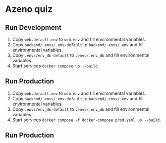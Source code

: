 # Azeno quiz

## Run Development

1. Copy `web.default.env` to `web.env` and fill environmental variables.
2. Copy `backend/.envs/.env-default` to `backend/.envs/.env` and fill environmental variables.
3. Copy `.envs/env_db-default` to `.envs/.env_db` and fill environmental variables.
4. Start services `docker compose up --build`.

## Run Production

1. Copy `web.default.env` to `web.env` and fill environmental variables.
2. Copy `backend/.envs/.env-default` to `backend/.envs/.env` and fill environmental variables.
3. Copy `.envs/env_db-default` to `.envs/.env_db` and fill environmental variables.
4. Start services `docker compose -f docker-compose.prod.yaml up --build`.

## Run Production

